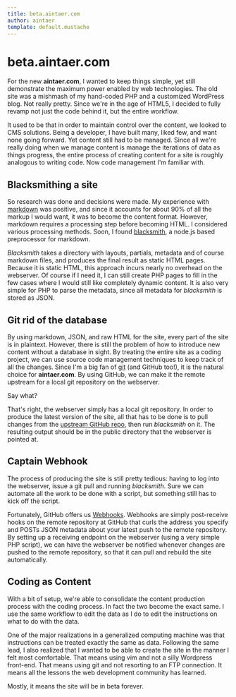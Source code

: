 ```yaml
---
title: beta.aintaer.com
author: aintaer
template: default.mustache
---
```


beta.aintaer.com
===

For the new **aintaer.com**, I wanted to keep things simple, yet still
demonstrate the maximum power enabled by web technologies. The old site was a
mishmash of my hand-coded PHP and a customized WordPress blog. Not really
pretty. Since we're in the age of HTML5, I decided to fully revamp not just the
code behind it, but the entire workflow.

It used to be that in order to maintain control over the content, we looked to
CMS solutions. Being a developer, I have built many, liked few, and want none
going forward. Yet content still had to be managed. Since all we're really
doing when we manage content is manage the iterations of data as things
progress, the entire process of creating content for a site is roughly
analogous to writing code. Now code management I'm familiar with.

## Blacksmithing a site
So research was done and decisions were made. My experience with [markdown][md]
was positive, and since it accounts for about 90% of all the markup I would
want, it was to become the content format. However, markdown requires a
processing step before becoming HTML. I considered various processing methods.
Soon, I found [blacksmith][bs], a node.js based preprocessor for markdown.

*Blacksmith* takes a directory with layouts, partials, metadata and of course
markdown files, and produces the final result as static HTML pages. Because it
is static HTML, this approach incurs nearly no overhead on the webserver. Of
course if I need it, I can still create PHP pages to fill in the few cases
where I would still like completely dynamic content. It is also very simple for
PHP to parse the metadata, since all metadata for *blacksmith* is stored as
JSON.

[md]: http://daringfireball.net/projects/markdown/basics
[bs]: https://github.com/flatiron/blacksmith

## Git rid of the database
By using markdown, JSON, and raw HTML for the site, every part of the site is
in plaintext. However, there is still the problem of how to introduce new
content without a database in sight. By treating the entire site as a coding
project, we can use source code management techniques to keep track of all the
changes. Since I'm a big fan of [git][git] (and GitHub too!), it is the natural
choice for **aintaer.com**. By using GitHub, we can make it the remote upstream
for a local git repository on the webserver.

Say what?

That's right, the webserver simply has a local git repository. In order to
produce the latest version of the site, all that has to be done is to pull
changes from the [upstream GitHub repo][aincom], then run *blacksmith* on it.
The resulting output should be in the public directory that the webserver is
pointed at.

[git]: http://git-scm.com/
[aincom]: https://github.com/Aintaer/aincom

## Captain Webhook
The process of producing the site is still pretty tedious: having to log into
the webserver, issue a git pull and running *blacksmith*. Sure we can automate
all the work to be done with a script, but something still has to kick off the
script.

Fortunately, GitHub offers us [Webhooks][wh]. Webhooks are simply post-receive
hooks on the remote repository at GitHub that curls the address you specify and
POSTs JSON metadata about your latest push to the remote repository. By setting
up a receiving endpoint on the webserver (using a very simple PHP script), we
can have the webserver be notified whenever changes are pushed to the remote
repository, so that it can pull and rebuild the site automatically.

[wh]: https://help.github.com/articles/post-receive-hooks

## Coding as Content
With a bit of setup, we're able to consolidate the content production process
with the coding process. In fact the two become the exact same. I use the same
workflow to edit the data as I do to edit the instructions on what to do with
the data.

One of the major realizations in a generalized computing machine was that
instructions can be treated exactly the same as data. Following the same lead,
I also realized that I wanted to be able to create the site in the manner I
felt most comfortable. That means using vim and not a silly Wordpress
front-end. That means using git and not resorting to an FTP connection. It
means all the lessons the web development community has learned.

Mostly, it means the site will be in beta forever.

